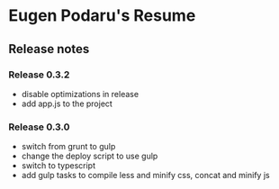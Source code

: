 # Eugen Podaru's Resume

## Release notes

### Release 0.3.2
 - disable optimizations in release
 - add app.js to the project

### Release 0.3.0
 - switch from grunt to gulp
 - change the deploy script to use gulp
 - switch to typescript
 - add gulp tasks to compile less and minify css, concat and minify js